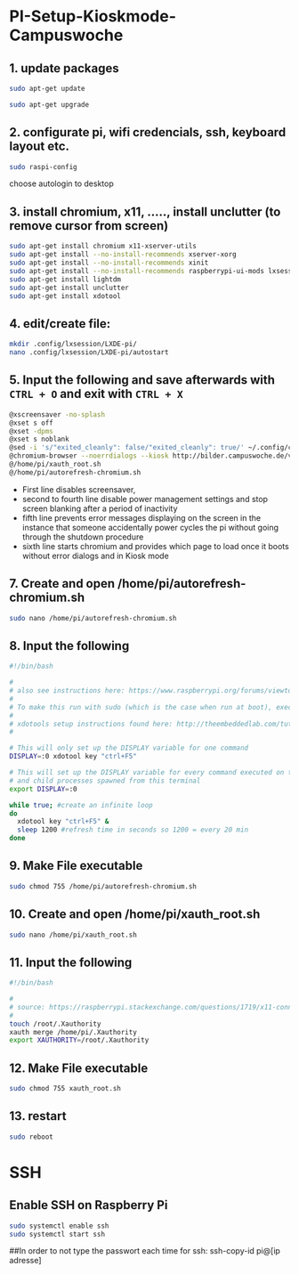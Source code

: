 # PI-Setup-Kioskmode-Campuswoche

## 1.  update packages

```bash
sudo apt-get update

sudo apt-get upgrade
```


## 2.  configurate pi, wifi credencials, ssh, keyboard layout etc.
```bash
sudo raspi-config
```
choose autologin to desktop

## 3. install chromium, x11, ....., install unclutter (to remove cursor from screen)

```bash
sudo apt-get install chromium x11-xserver-utils
sudo apt-get install --no-install-recommends xserver-xorg
sudo apt-get install --no-install-recommends xinit
sudo apt-get install --no-install-recommends raspberrypi-ui-mods lxsession
sudo apt-get install lightdm
sudo apt-get install unclutter
sudo apt-get install xdotool
```

## 4. edit/create file:
```bash
mkdir .config/lxsession/LXDE-pi/
nano .config/lxsession/LXDE-pi/autostart
```

## 5. Input the following and save afterwards with `CTRL + O` and exit with `CTRL + X`
```bash
@xscreensaver -no-splash
@xset s off
@xset -dpms
@xset s noblank
@sed -i 's/"exited_cleanly": false/"exited_cleanly": true/' ~/.config/chromium/Default/Preferences
@chromium-browser --noerrdialogs --kiosk http://bilder.campuswoche.de/viewer --incognito
@/home/pi/xauth_root.sh
@/home/pi/autorefresh-chromium.sh
```

* First line disables screensaver,
* second to fourth line disable power management settings and stop screen blanking after a period of inactivity 
* fifth line prevents error messages displaying on the screen in the instance that someone accidentally power cycles the pi without going through the shutdown procedure
* sixth line starts chromium and provides which page to load once it boots without error dialogs and in Kiosk mode

## 7. Create and open /home/pi/autorefresh-chromium.sh
```bash
sudo nano /home/pi/autorefresh-chromium.sh
```
## 8. Input the following
```bash
#!/bin/bash

#
# also see instructions here: https://www.raspberrypi.org/forums/viewtopic.php?t=178206#p1239241
#
# To make this run with sudo (which is the case when run at boot), execute "xauth_root.sh" before running this script.
#
# xdotools setup instructions found here: http://theembeddedlab.com/tutorials/simulate-keyboard-mouse-events-xdotool-raspberry-pi/
#

# This will only set up the DISPLAY variable for one command
DISPLAY=:0 xdotool key "ctrl+F5"

# This will set up the DISPLAY variable for every command executed on this terminal,
# and child processes spawned from this terminal
export DISPLAY=:0

while true; #create an infinite loop
do
  xdotool key "ctrl+F5" &
  sleep 1200 #refresh time in seconds so 1200 = every 20 min
done
```
## 9. Make File executable
```bash
sudo chmod 755 /home/pi/autorefresh-chromium.sh
```

## 10. Create and open /home/pi/xauth_root.sh
```bash
sudo nano /home/pi/xauth_root.sh
```
## 11. Input the following
```bash
#!/bin/bash

#
# source: https://raspberrypi.stackexchange.com/questions/1719/x11-connection-rejected-because-of-wrong-authentication
#
touch /root/.Xauthority
xauth merge /home/pi/.Xauthority
export XAUTHORITY=/root/.Xauthority
```
## 12. Make File executable
```bash
sudo chmod 755 xauth_root.sh
```
## 13. restart
```bash
sudo reboot
```
# SSH
## Enable SSH on Raspberry Pi
```bash
sudo systemctl enable ssh
sudo systemctl start ssh
```
##In order to not type the passwort each time for ssh:
ssh-copy-id pi@[ip adresse]
